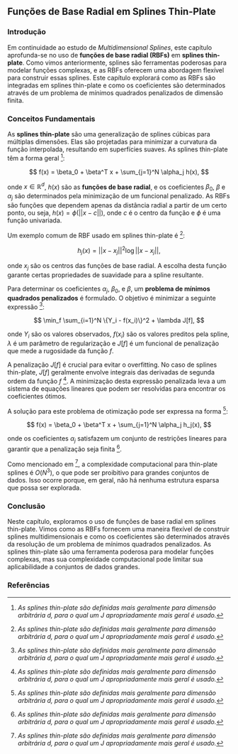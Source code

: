 ## Funções de Base Radial em Splines Thin-Plate

### Introdução
Em continuidade ao estudo de *Multidimensional Splines*, este capítulo aprofunda-se no uso de **funções de base radial (RBFs)** em **splines thin-plate**. Como vimos anteriormente, splines são ferramentas poderosas para modelar funções complexas, e as RBFs oferecem uma abordagem flexível para construir essas splines. Este capítulo explorará como as RBFs são integradas em splines thin-plate e como os coeficientes são determinados através de um problema de mínimos quadrados penalizados de dimensão finita.

### Conceitos Fundamentais

As **splines thin-plate** são uma generalização de splines cúbicas para múltiplas dimensões. Elas são projetadas para minimizar a curvatura da função interpolada, resultando em superfícies suaves. As splines thin-plate têm a forma geral [^165]:

$$
f(x) = \beta_0 + \beta^T x + \sum_{j=1}^N \alpha_j h(x),
$$

onde $x \in \mathbb{R}^d$, $h(x)$ são as **funções de base radial**, e os coeficientes $\beta_0$, $\beta$ e $\alpha_j$ são determinados pela minimização de um funcional penalizado. As RBFs são funções que dependem apenas da distância radial a partir de um certo ponto, ou seja, $h(x) = \phi(||x - c||)$, onde $c$ é o centro da função e $\phi$ é uma função univariada.

Um exemplo comum de RBF usado em splines thin-plate é [^165]:

$$
h_j(x) = ||x - x_j||^2 \log ||x - x_j||,
$$

onde $x_j$ são os centros das funções de base radial. A escolha desta função garante certas propriedades de suavidade para a spline resultante.

Para determinar os coeficientes $\alpha_j$, $\beta_0$, e $\beta$, um **problema de mínimos quadrados penalizados** é formulado. O objetivo é minimizar a seguinte expressão [^165]:

$$
\min_f \sum_{i=1}^N \{Y_i - f(x_i)\}^2 + \lambda J[f],
$$

onde $Y_i$ são os valores observados, $f(x_i)$ são os valores preditos pela spline, $\lambda$ é um parâmetro de regularização e $J[f]$ é um funcional de penalização que mede a rugosidade da função $f$.

A penalização $J[f]$ é crucial para evitar o overfitting. No caso de splines thin-plate, $J[f]$ geralmente envolve integrais das derivadas de segunda ordem da função $f$ [^165]. A minimização desta expressão penalizada leva a um sistema de equações lineares que podem ser resolvidas para encontrar os coeficientes ótimos.

[^165]: *As splines thin-plate são definidas mais geralmente para dimensão arbitrária d, para o qual um J apropriadamente mais geral é usado.*

A solução para este problema de otimização pode ser expressa na forma [^165]:

$$
f(x) = \beta_0 + \beta^T x + \sum_{j=1}^N \alpha_j h_j(x),
$$

onde os coeficientes $\alpha_j$ satisfazem um conjunto de restrições lineares para garantir que a penalização seja finita [^165].

Como mencionado em [^165], a complexidade computacional para thin-plate splines é $O(N^3)$, o que pode ser proibitivo para grandes conjuntos de dados. Isso ocorre porque, em geral, não há nenhuma estrutura esparsa que possa ser explorada.

### Conclusão

Neste capítulo, exploramos o uso de funções de base radial em splines thin-plate. Vimos como as RBFs fornecem uma maneira flexível de construir splines multidimensionais e como os coeficientes são determinados através da resolução de um problema de mínimos quadrados penalizados. As splines thin-plate são uma ferramenta poderosa para modelar funções complexas, mas sua complexidade computacional pode limitar sua aplicabilidade a conjuntos de dados grandes.

### Referências
[^165]: Page 165 from the textbook.
<!-- END -->